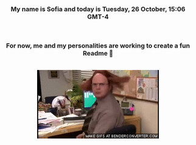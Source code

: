 


<div align="center">
<h3 >My name is Sofia and today is Tuesday, 26 October, 15:06 GMT-4</h3><br>
<h3 >For now, me and my personalities are working to create a fun Readme 👋
</h3><br>
<img src='img/dwight.gif' alt='working...'/>
</div>
